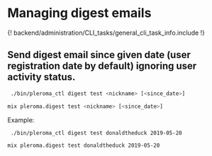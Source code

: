 # Managing digest emails

{! backend/administration/CLI_tasks/general_cli_task_info.include !}

## Send digest email since given date (user registration date by default) ignoring user activity status.

```sh tab="OTP"
 ./bin/pleroma_ctl digest test <nickname> [<since_date>]
```

```sh tab="From Source"
mix pleroma.digest test <nickname> [<since_date>]
```


Example: 
```sh tab="OTP"
 ./bin/pleroma_ctl digest test donaldtheduck 2019-05-20
```

```sh tab="From Source"
mix pleroma.digest test donaldtheduck 2019-05-20
```


